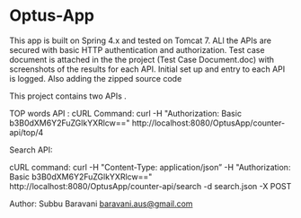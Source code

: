 # Optus-App
 

This app is built on Spring 4.x and tested on Tomcat 7. ALl the APIs are secured with basic HTTP authentication and authorization. 
Test case document is attached in the the project (Test Case Document.doc) with screenshots of the results for each API. Initial set 
up and entry to each API is logged. Also adding the zipped source code 

This project contains two APIs .

 TOP words API  : 
cURL Command: curl -H "Authorization: Basic b3B0dXM6Y2FuZGlkYXRlcw==" http://localhost:8080/OptusApp/counter-api/top/4

 Search API:

cURL command: curl  -H "Content-Type: application/json” -H "Authorization: Basic b3B0dXM6Y2FuZGlkYXRlcw==" http://localhost:8080/OptusApp/counter-api/search -d search.json  -X POST 

Author: Subbu Baravani
baravani.aus@gmail.com
